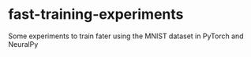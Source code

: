 # fast-training-experiments
Some experiments to train fater using the MNIST dataset in PyTorch and NeuralPy
